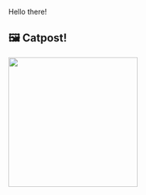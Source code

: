 Hello there!



## 🖼️ Catpost!

<sub>
    <img src="https://cdn2.thecatapi.com/images/EWaMIhQSq.jpg" height="256">
</sub>

